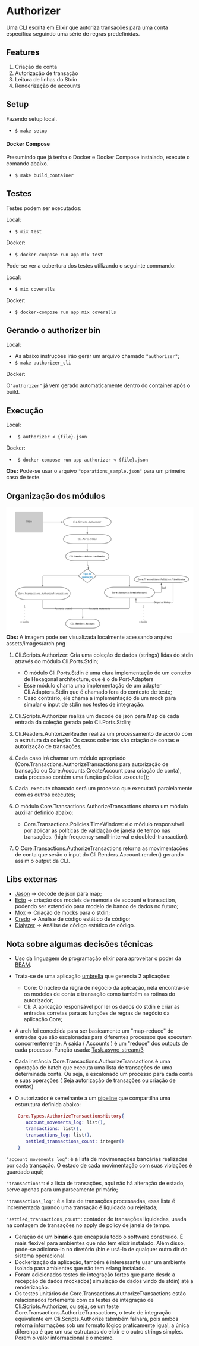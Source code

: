 # Authorizer
 Uma [CLI](https://en.wikipedia.org/wiki/Command-line_interface) escrita em [Elixir](https://elixir-lang.org/)  que autoriza transações para uma conta específica seguindo uma
série de regras predefinidas.

## Features
  
1. Criação de conta
2. Autorização de transação
3. Leitura de linhas do Stdin
4. Renderização de accounts

## Setup

Fazendo setup local.

- ```$ make setup```

#### Docker Compose

Presumindo que já tenha o Docker e Docker Compose instalado, execute o comando abaixo.  

- ```$ make build_container```

## Testes

Testes podem ser executados:

Local:

- ```$ mix test```

Docker:
- ```$ docker-compose run app mix test```

Pode-se ver a cobertura dos testes utilizando o seguinte commando:

Local:

- ```$ mix coveralls```

Docker:

- ```$ docker-compose run app mix coveralls```

## Gerando o authorizer bin
Local:
- As abaixo instruções irão gerar um arquivo chamado `"authorizer"`;
- ```$ make authorizer_cli```

Docker: 
 
 O`"authorizer"` já vem gerado automaticamente dentro do container após o build.

## Execução
Local: 
- ``` $ authorizer < {file}.json```

Docker:
- ``` $ docker-compose run app authorizer < {file}.json```

**Obs:**
Pode-se usar o arquivo `"operations_sample.json"` para um primeiro caso de teste.

## Organização dos módulos
[comment]: <> (A imagem pode ser visualizada localmente acessando arquivo assets/images/arch.png)
![Arch_ER](https://github.com/gabrielangelo/authorizer/blob/master/assets/images/arch.png)
 **Obs:**
 A imagem pode ser visualizada localmente acessando arquivo assets/images/arch.png

 1. Cli.Scripts.Authorizer: Cria uma coleção de dados (strings) lidas do stdin através do módulo Cli.Ports.Stdin;
    - O módulo Cli.Ports.Stdin é uma clara implementação de um conteito de Hexagonal architecture, que é o de Port-Adapters
    - Esse módulo chama uma implementação de um adapter Cli.Adapters.Stdin que é chamado fora do contexto de teste;
    - Caso contrário, ele chama a implementação de um mock para simular o input de stdin nos testes de integração.

 2. Cli.Scripts.Authorizer realiza um decode de json para Map de cada entrada da coleção gerada pelo Cli.Ports.Stdin;
 3. Cli.Readers.AuhtorizerReader realiza um processamento de acordo com a estrutura da coleção. Os casos cobertos são criação de contas e autorização de transações;
 4. Cada caso irá chamar um módulo apropriado (Core.Transactions.AuthorizeTransactions para autorização de transação ou Core.Accounts.CreateAccount para criação de conta), cada processo contém uma função pública .execute();
 5. Cada .execute chamado será um processo que executará paralelamente com os outros executes;
 6. O módulo Core.Transactions.AuthorizeTransactions chama um módulo auxiliar definido abaixo:
    - Core.Transactions.Policies.TimeWindow: é o módulo responsável por aplicar as políticas de validação de janela de tempo nas transações. (high-frequency-small-interval e doubled-transaction).
 7. O Core.Transactions.AuthorizeTransactions retorna as movimentações de conta que serão o input do Cli.Renders.Account.render() gerando assim o output da CLI.
   
## Libs externas
- [Jason](https://github.com/michalmuskala/jason) -> decode de json para map;
- [Ecto](https://hexdocs.pm/ecto/Ecto.html) -> criação dos models de memória de account e transaction, podendo ser extendido para modelo de banco de dados no futuro;
- [Mox](https://github.com/dashbitco/mox) -> Criação de mocks para o stdin;
- [Credo](https://github.com/rrrene/credo) -> Análise de código estático de código;
- [Dialyzer](https://github.com/jeremyjh/dialyxir) -> Análise de código estático de código.

## Nota sobre algumas decisões técnicas
- Uso da linguagem de programação elixir para aproveitar o poder da [BEAM](https://blog.erlang.org/a-brief-BEAM-primer/).
- Trata-se de uma aplicação [umbrella](https://elixir-lang.org/getting-started/mix-otp/dependencies-and-umbrella-projects.html#umbrella-projects) que gerencia 2 aplicações:
  - Core: O núcleo da regra de negócio da aplicação, nela encontra-se os modelos de conta e transação como também as rotinas do autorizador;
  - Cli: A aplicação responsável por ler os dados do stdin e criar as entradas corretas para as funções de regras de negócio da aplicação Core;
- A arch foi concebida para ser basicamente um "map-reduce" de entradas que são escalonadas para diferentes processos que executam concorrentemente. A saída ( Accounts ) é um "reduce" dos outputs de cada processo. Função usada: [Task.async_stream/3](https://hexdocs.pm/elixir/1.12/Task.html#async_stream/3)
- Cada instância Core.Transactions.AuthorizeTransactions é uma operação de batch que executa uma lista de transações de uma determinada conta. Ou seja, é escalonado um processo para
  cada conta e suas operações ( Seja autorização de transações ou criação de contas)

- O autorizador é semelhante a um [pipeline](https://medium.com/@maini_rohit/hadoop-map-reduce-execution-pipeline-a9eec8c5356c) que compartilha uma esturutura definida abaixo:
  ```elixir
   Core.Types.AuthorizeTransactionsHistory{
      account_movements_log: list(),
      transactions: list(),
      transactions_log: list(),
      settled_transactions_count: integer()
   }
  ```
   
 `"account_movements_log"`: é a lista de movimenações bancárias realizadas por cada transação. O estado de cada movimentação com suas violações é guardado aqui;
 
 `"transactions"`: é a lista de transações, aqui não há alteração de estado, serve apenas para um parseamento primário;
 
 `"transactions_log"`: é a lista de transações processadas, essa lista é incrementada quando uma transação é liquidada ou rejeitada;
 
 `"settled_transactions_count"`: contador de transações liquidadas, usada na contagem de transações no apply de policy de janela de tempo.

- Geração de um **binário** que encapsula todo o software construído. É mais flexível para ambientes que não tem elixir instalado. Além disso, pode-se adiciona-lo no diretório /bin e usá-lo de qualquer outro dir do sistema operacional.
- Dockerização da aplicação, também é interessante usar um ambiente isolado para ambientes que não tem erlang instalado. 
- Foram adicionados testes de integração fortes que parte desde a recepção de dados mockados( simulação de dados vindo de stdin) até a renderização.
- Os testes unitários do Core.Transactions.AuthorizeTransactions estão relacionados fortemente com os testes de integração de Cli.Scripts.Authorizer, ou seja,
  se um teste Core.Transactions.AuthorizeTransactions, o teste de integração equivalente em Cli.Scripts.Authorize tabmbém falhará, pois ambos retorna informações sob um formato lógico praticamente igual, a única diferença é que um usa estruturas do elixir e o outro strings simples. Poreḿ o valor informacional é o mesmo.
